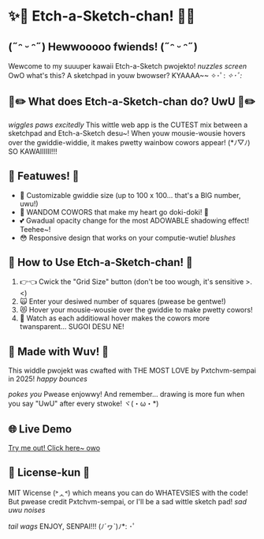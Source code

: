 # ✨🎨 Etch-a-Sketch-chan! 🎨✨

## (˶ᵔ ᵕ ᵔ˶) Hewwooooo fwiends! (˶ᵔ ᵕ ᵔ˶)

Wewcome to my suuuper kawaii Etch-a-Sketch pwojekto! *nuzzles screen* OwO what's this? A sketchpad in youw bwowser? KYAAAA~~ ✧･ﾟ: *✧･ﾟ:*

## 🌈✏️ What does Etch-a-Sketch-chan do? UwU 🌈✏️

*wiggles paws excitedly* This wittle web app is the CUTEST mix between a sketchpad and Etch-a-Sketch desu~! When youw mousie-wousie hovers over the gwiddie-widdie, it makes pwetty wainbow cowors appear! (*ﾉ▽ﾉ) SO KAWAIIIIII!!!

## 🎀 Featuwes! 🎀

- 🥺 Customizable gwiddie size (up to 100 x 100... that's a BIG number, uwu!)
- 🌟 WANDOM COWORS that make my heart go doki-doki! 💓
- 💕 Gwadual opacity change for the most ADOWABLE shadowing effect! Teehee~!
- 😳 Responsive design that works on your computie-wutie! *blushes*

## 🍡 How to Use Etch-a-Sketch-chan! 🍡

1. 👉👈 Cwick the "Grid Size" button (don't be too wough, it's sensitive >.<)
2. 🙀 Enter your desiwed number of squares (pwease be gentwe!)
3. 😻 Hover your mousie-wousie over the gwiddie to make pwetty cowors!
4. 🤭 Watch as each additiowal hover makes the cowors more twansparent... SUGOI DESU NE!

## 💝 Made with Wuv! 💝

This widdle pwojekt was cwafted with THE MOST LOVE by Pxtchvm-sempai in 2025! *happy bounces*

*pokes you* Pwease enjowwy! And remember... drawing is more fun when you say "UwU" after every stwoke! ヾ(・ω・*)

## 🌐 Live Demo

[Try me out! Click here~ owo](https://pxtchvm.github.io/etch-a-sketch/)

## 🦄 License-kun 🦄

MIT Wicense (˃ᆺ˂) which means you can do WHATEVSIES with the code! But pwease credit Pxtchvm-sempai, or I'll be a sad wittle sketch pad! *sad uwu noises*

*tail wags* ENJOY, SENPAI!!! (ﾉ´ヮ`)ﾉ*: ･ﾟ